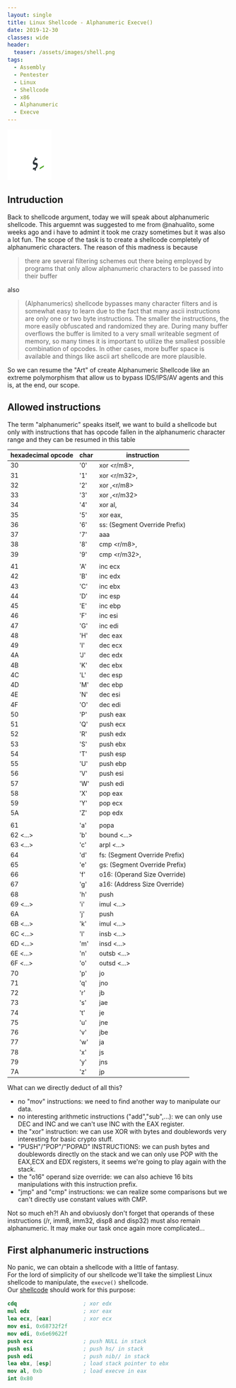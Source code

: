```yaml
---
layout: single
title: Linux Shellcode - Alphanumeric Execve()
date: 2019-12-30
classes: wide
header:
  teaser: /assets/images/shell.png
tags:
  - Assembly
  - Pentester
  - Linux
  - Shellcode
  - x86
  - Alphanumeric
  - Execve
--- 
```

![](/assets/images/shell.png)<br>

## Intruduction
Back to shellcode argument, today we will speak about alphanumeric shellcode. This arguemnt was suggested to me from @nahualito, some weeks ago and i have to admint it took me crazy sometimes but it was also a lot fun. The scope of the task is to create a shellcode completely of alphanumeric characters. The reason of this madness is because
> there are several filtering schemes out there being employed by programs that only allow alphanumeric characters to be passed into their buffer<br>

also

> (Alphanumerics) shellcode bypasses many character filters and is somewhat easy to learn due to the fact that many ascii instructions are only one or two byte instructions. The smaller the instructions, the more easily obfuscated and randomized they are. During many buffer overflows the buffer is limited to a very small writeable segment of memory, so many times it is important to utilize the smallest possible combination of opcodes. In other cases, more buffer space is available and things like ascii art shellcode are more plausible.<br>

So we can resume the "Art" of create Alphanumeric Shellcode like an extreme polymorphism that allow us to bypass IDS/IPS/AV agents and this is, at the end, our scope.

## Allowed instructions
The term "alphanumeric" speaks itself, we want to build a shellcode but only with instructions that has opcode fallen in the alphanumeric character range and they can be resumed in this table 

|hexadecimal opcode | char | instruction                    | 
|-------------------|------|--------------------------------|
|30 </r>            | '0'  | xor <r/m8>,<r8>                |
|31 </r>            | '1'  | xor <r/m32>,<r32>              |
|32 </r>            | '2'  | xor <r8>,<r/m8>                |
|33 </r>            | '3'  | xor <r32>,<r/m32>              |
|34 <imm8>          | '4'  | xor al,<imm8>                  |
|35 <imm32>         | '5'  | xor eax,<imm32>                |
|36                 | '6'  | ss:   (Segment Override Prefix)|
|37                 | '7'  | aaa                            |
|38 </r>            | '8'  | cmp <r/m8>,<r8>                |
|39 </r>            | '9'  | cmp <r/m32>,<r32>              |
|                   |      |                                |
|41                 | 'A'  | inc ecx                        |
|42                 | 'B'  | inc edx                        |
|43                 | 'C'  | inc ebx                        |
|44                 | 'D'  | inc esp                        |
|45                 | 'E'  | inc ebp                        |
|46                 | 'F'  | inc esi                        |
|47                 | 'G'  | inc edi                        |
|48                 | 'H'  | dec eax                        |
|49                 | 'I'  | dec ecx                        |
|4A                 | 'J'  | dec edx                        |
|4B                 | 'K'  | dec ebx                        |
|4C                 | 'L'  | dec esp                        |
|4D                 | 'M'  | dec ebp                        |
|4E                 | 'N'  | dec esi                        |
|4F                 | 'O'  | dec edi                        |
|50                 | 'P'  | push eax                       |
|51                 | 'Q'  | push ecx                       |
|52                 | 'R'  | push edx                       |
|53                 | 'S'  | push ebx                       |
|54                 | 'T'  | push esp                       |
|55                 | 'U'  | push ebp                       |
|56                 | 'V'  | push esi                       |
|57                 | 'W'  | push edi                       |
|58                 | 'X'  | pop eax                        |
|59                 | 'Y'  | pop ecx                        |
|5A                 | 'Z'  | pop edx                        |
|                   |      |                                |
|61                 | 'a'  | popa                           |
|62 <...>           | 'b'  | bound <...>                    |
|63 <...>           | 'c'  | arpl <...>                     |
|64                 | 'd'  | fs:   (Segment Override Prefix)|
|65                 | 'e'  | gs:   (Segment Override Prefix)|
|66                 | 'f'  | o16:    (Operand Size Override)|
|67                 | 'g'  | a16:    (Address Size Override)|
|68 <imm32>         | 'h'  | push <imm32>                   |
|69 <...>           | 'i'  | imul <...>                     | 
|6A <imm8>          | 'j'  | push <imm8>                    |
|6B <...>           | 'k'  | imul <...>                     |
|6C <...>           | 'l'  | insb <...>                     |
|6D <...>           | 'm'  | insd <...>                     |
|6E <...>           | 'n'  | outsb <...>                    |
|6F <...>           | 'o'  | outsd <...>                    |
|70 <disp8>         | 'p'  | jo <disp8>                     |
|71 <disp8>         | 'q'  | jno <disp8>                    |
|72 <disp8>         | 'r'  | jb <disp8>                     |
|73 <disp8>         | 's'  | jae <disp8>                    |
|74 <disp8>         | 't'  | je <disp8>                     |
|75 <disp8>         | 'u'  | jne <disp8>                    |
|76 <disp8>         | 'v'  | jbe <disp8>                    |
|77 <disp8>         | 'w'  | ja <disp8>                     |
|78 <disp8>         | 'x'  | js <disp8>                     |
|79 <disp8>         | 'y'  | jns <disp8>                    |
|7A <disp8>         | 'z'  | jp <disp8>                     |

What can we directly deduct of all this?

- no "mov" instructions: we need to find another way to manipulate our data.
- no interesting arithmetic instructions ("add","sub",...): we can only use DEC and INC and we can't use INC with the EAX register.
- the "xor" instruction: we can use XOR with bytes and doublewords very interesting for basic crypto stuff. 
- "PUSH"/"POP"/"POPAD" INSTRUCTIONS: we can push bytes and doublewords directly on the stack and we can only use POP with the EAX,ECX and EDX registers, it seems we're going to play again with the stack.
- the "o16" operand size override: we can also achieve 16 bits manipulations with this instruction prefix.
- "jmp" and "cmp" instructions: we can realize some comparisons but we can't directly use constant values with CMP.


Not so much eh?! Ah and obviuosly don't forget that operands of these instructions (/r, imm8, imm32, disp8 and disp32) must also remain alphanumeric. It may make our task once again more complicated...

## First alphanumeric instructions
No panic, we can obtain a shellcode with a little of fantasy.<br>
For the lord of simplicity of our shellcode we'll take the simpliest Linux shellcode to manipulate, the ```execve()``` shellcode.<br>
Our [shellcode](https://blackcloud.me/SLAE32-6/) should work for this purpose:
```nasm
cdq                     ; xor edx
mul edx                 ; xor eax
lea ecx, [eax]          ; xor ecx
mov esi, 0x68732f2f
mov edi, 0x6e69622f
push ecx                ; push NULL in stack
push esi                ; push hs/ in stack
push edi                ; push nib// in stack
lea ebx, [esp]          ; load stack pointer to ebx
mov al, 0xb             ; load execve in eax
int 0x80 
```
